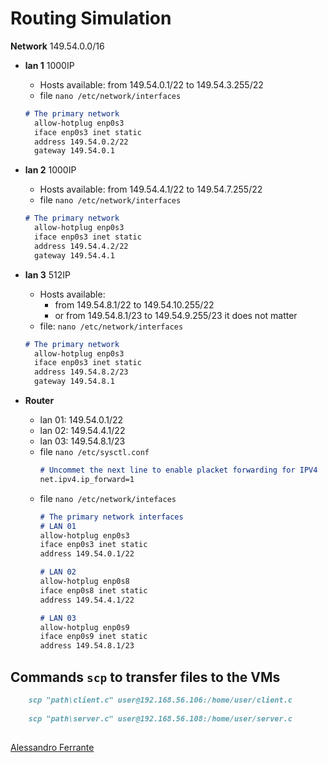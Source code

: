 # Routing Simulation 

**Network** 149.54.0.0/16


- **lan 1** 1000IP
  - Hosts available: from 149.54.0.1/22 to 149.54.3.255/22
  - file `nano /etc/network/interfaces`
  ```md
  # The primary network
    allow-hotplug enp0s3
    iface enp0s3 inet static
    address 149.54.0.2/22
    gateway 149.54.0.1
  ```
- **lan 2** 1000IP
  - Hosts available: from 149.54.4.1/22 to 149.54.7.255/22
  - file `nano /etc/network/interfaces`
  ```md
  # The primary network
    allow-hotplug enp0s3
    iface enp0s3 inet static
    address 149.54.4.2/22
    gateway 149.54.4.1
  ```
- **lan 3** 512IP
  - Hosts available:
    - from 149.54.8.1/22 to 149.54.10.255/22 
    - or from 149.54.8.1/23 to 149.54.9.255/23 it does not matter
  - file: `nano /etc/network/interfaces`
  ```md
  # The primary network
    allow-hotplug enp0s3
    iface enp0s3 inet static
    address 149.54.8.2/23
    gateway 149.54.8.1
  ``` 

- **Router**
    - lan 01: 149.54.0.1/22
    - lan 02: 149.54.4.1/22
    - lan 03: 149.54.8.1/23
    - file `nano /etc/sysctl.conf`
      ```md
      # Uncommet the next line to enable placket forwarding for IPV4
      net.ipv4.ip_forward=1
      ```
    - file `nano /etc/network/intefaces`
      ```md
      # The primary network interfaces
      # LAN 01
      allow-hotplug enp0s3 
      iface enp0s3 inet static
      address 149.54.0.1/22
      
      # LAN 02
      allow-hotplug enp0s8
      iface enp0s8 inet static
      address 149.54.4.1/22
      
      # LAN 03
      allow-hotplug enp0s9
      iface enp0s9 inet static
      address 149.54.8.1/23  

      ```
## Commands `scp` to transfer files to the VMs
```md
    scp "path\client.c" user@192.168.56.106:/home/user/client.c
    
    scp "path\server.c" user@192.168.56.108:/home/user/server.c
    
```

[Alessandro Ferrante](https://alessandroferrante.net)  